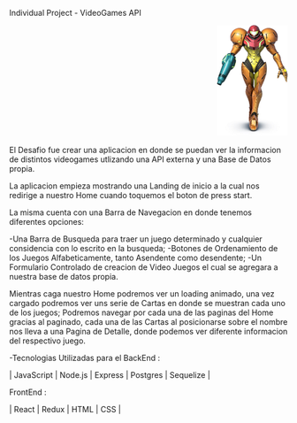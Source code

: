 Individual Project - VideoGames API
<p align="right">
  <img height="200" src="./samus.jpg" />
</p>

El Desafio fue crear una aplicacion en donde se puedan ver la informacion de distintos videogames utlizando una API externa y una Base de Datos propia.

La aplicacion empieza mostrando una Landing de inicio a la cual nos redirige a nuestro Home cuando toquemos el boton de press start.

La misma cuenta con una Barra de Navegacion en donde tenemos diferentes opciones:

-Una Barra de Busqueda para traer un juego determinado y cualquier considencia con lo escrito en la busqueda;
-Botones de Ordenamiento de los Juegos Alfabeticamente, tanto Asendente como desendente;
-Un Formulario Controlado de creacion de Video Juegos el cual se agregara a nuestra base de datos propia.

Mientras caga nuestro Home podremos ver un loading animado, una vez cargado podremos ver uns serie de Cartas en donde se muestran cada uno de los juegos;
Podremos navegar por cada una de las paginas del Home gracias al paginado, cada una de las Cartas al posicionarse sobre el nombre nos lleva a una Pagina de Detalle, donde podemos ver diferente informacion del respectivo juego.


-Tecnologias Utilizadas para el BackEnd :

| JavaScript |   Node.js  | Express |  Postgres  | Sequelize |


FrontEnd :

| React | Redux | HTML | CSS |




